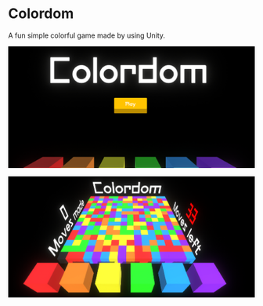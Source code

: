 # Colordom
A fun simple colorful game made by using Unity.

![Image Colordom_Main_Menu](images/main_menu.png)

![Image Colordom_Gameplay](images/game_play_1.png)
